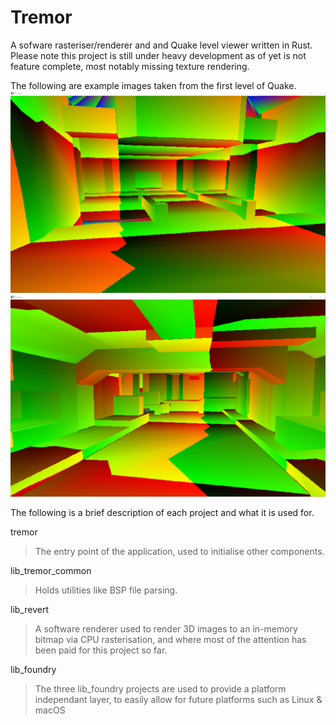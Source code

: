 # Tremor
A sofware rasteriser/renderer and and Quake level viewer written in Rust. Please note this project is still under heavy development as of yet is not feature complete, most notably missing texture rendering.

The following are example images taken from the first level of Quake.
![Image 1](/images/image.PNG)
![Image 2](/images/image2.PNG)

The following is a brief description of each project and what it is used for.

tremor
> The entry point of the application, used to initialise other components.

lib_tremor_common
> Holds utilities like BSP file parsing.

lib_revert
> A software renderer used to render 3D images to an in-memory bitmap via CPU rasterisation, and where most of the attention has been paid for this project so far.

lib_foundry
> The three lib_foundry projects are used to provide a platform independant layer, to easily allow for  future platforms such as Linux & macOS